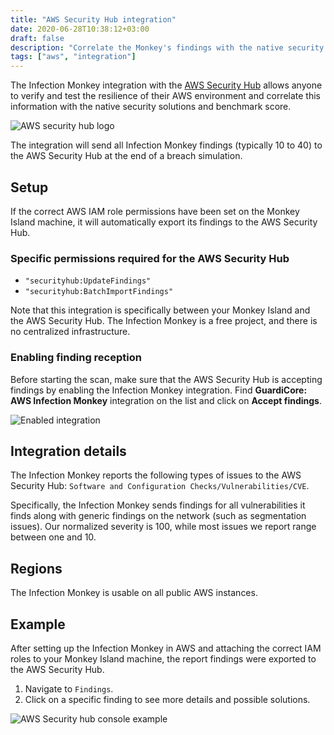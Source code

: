 ```yaml
---
title: "AWS Security Hub integration"
date: 2020-06-28T10:38:12+03:00
draft: false
description: "Correlate the Monkey's findings with the native security solutions and benchmark scores."
tags: ["aws", "integration"]
---
```


The Infection Monkey integration with the [AWS Security Hub](https://docs.aws.amazon.com/securityhub/latest/userguide/what-is-securityhub.html) allows anyone to verify and test the resilience of their AWS environment and correlate this information with the native security solutions and benchmark score.

![AWS security hub logo](/images/usage/integrations/AWS-Security-Hub-logo.png "AWS security hub logo")

The integration will send all Infection Monkey findings (typically 10 to 40) to the AWS Security Hub at the end of a breach simulation.

## Setup

If the correct AWS IAM role permissions have been set on the Monkey Island machine, it will automatically export its findings to the AWS Security Hub.

### Specific permissions required for the AWS Security Hub

- `"securityhub:UpdateFindings"`
- `"securityhub:BatchImportFindings"`


Note that this integration is specifically between your Monkey Island and the AWS Security Hub. The Infection Monkey is a free project, and there is no centralized infrastructure.

### Enabling finding reception

Before starting the scan, make sure that the AWS Security Hub is accepting findings by enabling the Infection Monkey integration. Find **GuardiCore: AWS Infection Monkey** integration on the list and click on **Accept findings**.

![Enabled integration](/images/usage/integrations/security-hub-enable-accepting-findings.png "Enabled integration")

## Integration details

The Infection Monkey reports the following types of issues to the AWS Security Hub: `Software and Configuration Checks/Vulnerabilities/CVE`.

Specifically, the Infection Monkey sends findings for all vulnerabilities it finds along with generic findings on the network (such as segmentation issues). Our normalized severity is 100, while most issues we report range between one and 10.

## Regions

The Infection Monkey is usable on all public AWS instances.

## Example

After setting up the Infection Monkey in AWS and attaching the correct IAM roles to your Monkey Island machine, the report findings were exported to the AWS Security Hub.

1. Navigate to `Findings`.
2. Click on a specific finding to see more details and possible solutions.

![AWS Security hub console example](/images/usage/integrations/security-hub-console-example.png "AWS Security hub console example")
